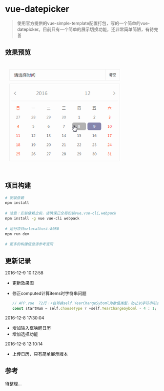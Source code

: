 # vue-datepicker

> 使用官方提供的vue-simple-template配置打包，写的一个简单的vue-datepicker。目前只有一个简单的展示切换功能，还非常简单简陋，有待完善

## 效果预览

 ![vue-datepicker](https://github.com/2ue/vue-datepicker/blob/master/src/gifShow/vue-datepicker2.gif)

## 项目构建

``` bash
# 安装依赖
npm install

# 注意：安装依赖之前，请确保已全局安装vue,vue-cli,webpack
npm install -g vue vue-cli webpack

# 运行项目=>localhost:8080
npm run dev

# 更多的构建信息请参考官网
```

## 更新记录

2016-12-9 10:12:58

- 更新效果图


- 修正computed计算items时字符串问题

  ``` javascript
  // APP.vue  72行：+自转换self.YearChangeSyboml为数值类型，防止以字符串形式拼接
  const startNum = self.chooseType ? +self.YearChangeSyboml - 4 : 1;
  ```

2016-12-8 17:30:04

- 增加输入框唤醒日历
- 增加选择功能

2016-12-8 12:10:14

- 上传日历，只有简单展示版本

## 参考

待整理...